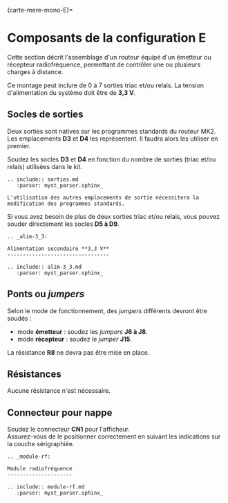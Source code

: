 (carte-mere-mono-E)=

# Composants de la configuration E

Cette section décrit l'assemblage d'un routeur équipé d'un émetteur ou récepteur radiofréquence, permettant de contrôler une ou plusieurs charges à distance.

Ce montage peut inclure de 0 à 7 sorties triac et/ou relais. La tension d'alimentation du système doit être de **3,3 V**.

## Socles de sorties

Deux sorties sont natives sur les programmes standards du routeur MK2.<br />
Les emplacements **D3** et **D4** les représentent. Il faudra alors les utiliser en premier.

Soudez les socles **D3** et **D4** en fonction du nombre de sorties (triac et/ou relais) utilisées dans le kit.

```{eval-rst}
.. include:: sorties.md
   :parser: myst_parser.sphinx_
```

```{warning}
L'utilisation des autres emplacements de sortie nécessitera la modification des programmes standards.
```

Si vous avez besoin de plus de deux sorties triac et/ou relais, vous pouvez souder directement les socles **D5 à D9**.

```{eval-rst}
.. _alim-3_3:

Alimentation secondaire **3,3 V**
---------------------------------

.. include:: alim-3_3.md
   :parser: myst_parser.sphinx_
```

## Ponts ou *jumpers*

Selon le mode de fonctionnement, des *jumpers* différents devront être soudés :
- mode **émetteur** : soudez les *jumpers* **J6 à J8**.
- mode **récepteur** : soudez le *jumper* **J15**.

La résistance **R8** ne devra pas être mise en place.

## Résistances

Aucune résistance n'est nécessaire.

## Connecteur pour nappe

Soudez le connecteur **CN1** pour l'afficheur.<br />
Assurez-vous de le positionner correctement en suivant les indications sur la couche sérigraphiée.

```{eval-rst}
.. _module-rf:

Module radiofréquence
---------------------

.. include:: module-rf.md
   :parser: myst_parser.sphinx_
```